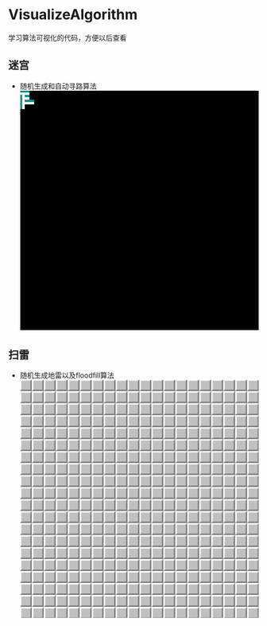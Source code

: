 # VisualizeAlgorithm
学习算法可视化的代码，方便以后查看
## 迷宫
* 随机生成和自动寻路算法
![image](https://github.com/fuyuoo/VisualizeAlgorithm/blob/master/gif/randomMaze.gif)
## 扫雷
* 随机生成地雷以及floodfill算法
![image](https://github.com/fuyuoo/VisualizeAlgorithm/blob/master/gif/MineSweeper.gif)

